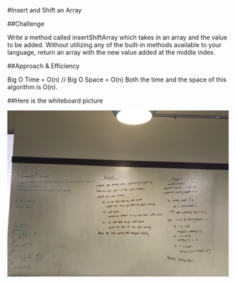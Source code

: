#Insert and Shift an Array

##Challenge

Write a method called insertShiftArray which takes in an array and the value to be added. Without utilizing any of the built-in methods available to your language, return an array with the new value added at the middle index.

##Approach & Efficiency

Big O Time = O(n) // Big O Space = O(n) Both the time and the space of this algorithm is O(n).

##Here is the whiteboard picture

![whiteboard_img](../Assets/IMG_0774.jpg)